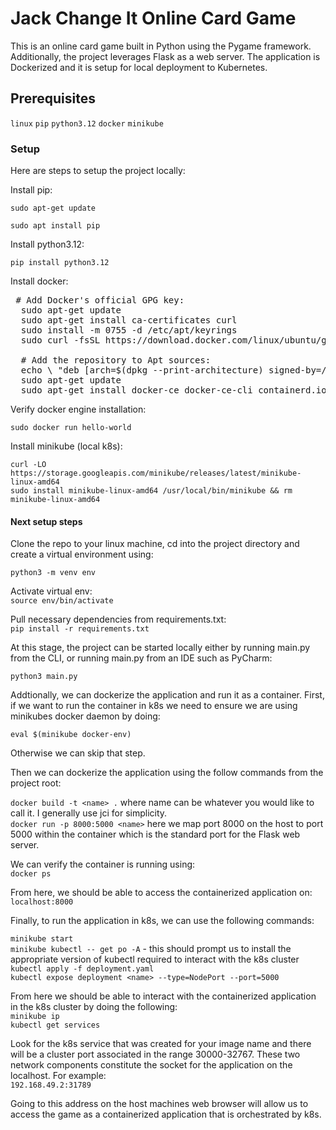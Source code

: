 # Jack Change It Online Card Game
This is an online card game built in Python using the Pygame framework. Additionally, the project leverages Flask as a web server. The application is Dockerized and it is setup for local deployment to Kubernetes.

## Prerequisites
`linux`
`pip`
`python3.12`
`docker`
`minikube`

### Setup
Here are steps to setup the project locally:

Install pip:

`sudo apt-get update`  

`sudo apt install pip`  

Install python3.12:  

`pip install python3.12`  

Install docker:  

<pre> # Add Docker's official GPG key: 
  sudo apt-get update 
  sudo apt-get install ca-certificates curl 
  sudo install -m 0755 -d /etc/apt/keyrings 
  sudo curl -fsSL https://download.docker.com/linux/ubuntu/gpg -o /etc/apt/keyrings/docker.asc sudo chmod a+r /etc/apt/keyrings/docker.asc 
  
  # Add the repository to Apt sources: 
  echo \ "deb [arch=$(dpkg --print-architecture) signed-by=/etc/apt/keyrings/docker.asc] https://download.docker.com/linux/ubuntu \ $(. /etc/os-release && echo "$VERSION_CODENAME") stable" | \ sudo tee /etc/apt/sources.list.d/docker.list > /dev/null 
  sudo apt-get update  
  sudo apt-get install docker-ce docker-ce-cli containerd.io docker-buildx-plugin docker-compose-plugin
</pre>  

Verify docker engine installation:  

`sudo docker run hello-world`  

Install minikube (local k8s):  

`curl -LO https://storage.googleapis.com/minikube/releases/latest/minikube-linux-amd64`  
`sudo install minikube-linux-amd64 /usr/local/bin/minikube && rm minikube-linux-amd64`  

#### Next setup steps

Clone the repo to your linux machine, cd into the project directory and create a virtual environment using:  

`python3 -m venv env`  

Activate virtual env:  
`source env/bin/activate`  

Pull necessary dependencies from requirements.txt:  
`pip install -r requirements.txt`  


At this stage, the project can be started locally either by running main.py from the CLI, or running main.py from an IDE such as PyCharm:  

`python3 main.py`  

Addtionally, we can dockerize the application and run it as a container. First, if we want to run the container in k8s we need to ensure we are using minikubes docker daemon by doing:  

`eval $(minikube docker-env)`  

Otherwise we can skip that step.

Then we can dockerize the application using the follow commands from the project root:  

`docker build -t <name> .` where name can be whatever you would like to call it. I generally use jci for simplicity.  
`docker run -p 8000:5000 <name>` here we map port 8000 on the host to port 5000 within the container which is the standard port for the Flask web server.  

We can verify the container is running using:  
`docker ps`  

From here, we should be able to access the containerized application on:  
`localhost:8000`  

Finally, to run the application in k8s, we can use the following commands:  

`minikube start`  
`minikube kubectl -- get po -A` - this should prompt us to install the appropriate version of kubectl required to interact with the k8s cluster  
`kubectl apply -f deployment.yaml`  
`kubectl expose deployment <name> --type=NodePort --port=5000`  

From here we should be able to interact with the containerized application in the k8s cluster by doing the following:  
`minikube ip`  
`kubectl get services`  

Look for the k8s service that was created for your image name and there will be a cluster port associated in the range 30000-32767. These two network components constitute the socket for the application on the localhost. For example:  
`192.168.49.2:31789`  

Going to this address on the host machines web browser will allow us to access the game as a containerized application that is orchestrated by k8s.



   
